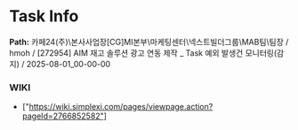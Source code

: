 # Task Info

**Path:** 카페24(주)\본사사업장\[CG]MI본부\마케팅센터\넥스트빌더그룹\MAB팀\팀장 / hmoh / [272954] AIM 재고 솔루션 광고 연동 제작 _ Task 예외 발생건 모니터링(감지) / 2025-08-01_00-00-00

### WIKI
- ["https://wiki.simplexi.com/pages/viewpage.action?pageId=2766852582"]

